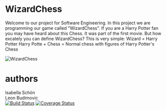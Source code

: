 # WizardChess
Welcome to our project for Software Engineering. In this project we are programming our game called "WizardChess". If you are a Harry Potter fan you may have heard about this Chess. It was part of the first movie. But how excately you can define WizardChess? This is very simple: 
Wizard = Harry Potter 
Harry Potte + Chess = Normal chess with figures of Harry Potter's Chess

![WizardChess](C:/Users/Isabe/Downlaods\WizardChess2.jpg?raw=true "WizardChess")

# authors
Isabella Schön \
Leon Budimovic \
[![Build Status](https://travis-ci.com/IsabellaSchoen/WizardChess.svg?branch=master)](https://travis-ci.com/IsabellaSchoen/WizardChess)
[![Coverage Status](https://coveralls.io/repos/github/IsabellaSchoen/WizardChess/badge.svg?branch=master)](https://coveralls.io/github/IsabellaSchoen/WizardChess?branch=master)
